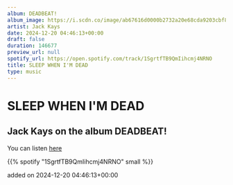 ```yaml
---
album: DEADBEAT!
album_image: https://i.scdn.co/image/ab67616d0000b2732a20e68cda9203cbf868dfc1
artist: Jack Kays
date: 2024-12-20 04:46:13+00:00
draft: false
duration: 146677
preview_url: null
spotify_url: https://open.spotify.com/track/1SgrtfTB9QmIihcmj4NRNO
title: SLEEP WHEN I'M DEAD
type: music
---
```



# SLEEP WHEN I'M DEAD

## Jack Kays on the album DEADBEAT!

You can listen [here](https://open.spotify.com/track/1SgrtfTB9QmIihcmj4NRNO)

{{% spotify "1SgrtfTB9QmIihcmj4NRNO" small %}}

added on 2024-12-20 04:46:13+00:00